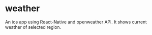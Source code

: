 # weather
An ios app using React-Native and openweather API. It shows current weather of selected region.

